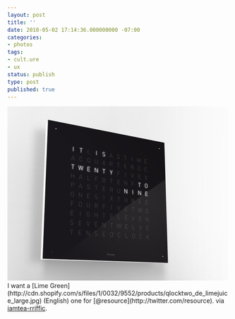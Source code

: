 ```yaml
---
layout: post
title: ''
date: 2010-05-02 17:14:36.000000000 -07:00
categories:
- photos
tags:
- cult.ure
- ux
status: publish
type: post
published: true
---
```

<div class="figure">
<img src="/assets/tumblr_l1pc04YxP61qaryr7o1_500.jpg" alt="" />
		        </div>
		I want a [Lime Green](http://cdn.shopify.com/s/files/1/0032/9552/products/qlocktwo_de_limejuice_large.jpg) (English) one for [@resource](http://twitter.com/resource). via <a href="http://iamtea-rriffic.tumblr.com/post/561349730/yes-a-typographic-clock" class="tumblr_blog">iamtea-rriffic</a>.
